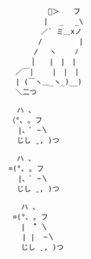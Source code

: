 <pre>
　　      🌸＞　　フ
　　　　　| 　_　 _\   
　 　　　／` ミ＿xノ 
　　 　 /　　　 　 |
　　　 /　 ヽ　　 ﾉ
　 　 │　　|　|　|
　／￣|　　 |　|　|
　| (￣ヽ＿_ヽ_)__) 
　＼二つ
          
  ハ 、 
（°､ ｡ フ
⠀ |、ﾞ ~〵
  じし ˍ, )つ  

  ハ 、 
=(°､ ｡ フ
⠀ |、ﾞ ~〵
  じし ˍ, )つ 

   ハ 、 
 =(°､ ｡ フ
   |  <b>゛</b>〵
⠀  | |  ~〵
   じし ˍ, )つ
</pre>
